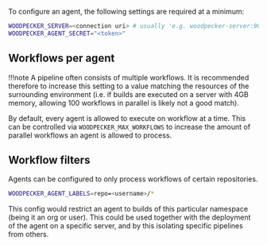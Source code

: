 To configure an agent, the following settings are required at a minimum:

```sh
WOODPECKER_SERVER=<connection uri> # usually 'e.g. woodpecker-server:9000'
WOODPECKER_AGENT_SECRET="<token>"
```

## Workflows per agent

!!!note
    A pipeline often consists of multiple workflows.
    It is recommended therefore to increase this setting to a value matching the resources of the surrounding environment (i.e. if builds are executed on a server with 4GB memory, allowing 100 workflows in parallel is likely not a good match).

By default, every agent is allowed to execute on workflow at a time.
This can be controlled via `WOODPECKER_MAX_WORKFLOWS` to increase the amount of parallel workflows an agent is allowed to process.

## Workflow filters

Agents can be configured to only process workflows of certain repositories.

```sh
WOODPECKER_AGENT_LABELS=repo=<username>/*
```

This config would restrict an agent to builds of this particular namespace (being it an org or user).
This could be used together with the deployment of the agent on a specific server, and by this isolating specific pipelines from others.
